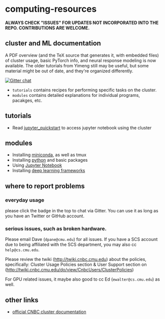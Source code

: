 # computing-resources

**ALWAYS CHECK "ISSUES" FOR UPDATES NOT INCORPORATED INTO THE REPO. CONTRIBUTIONS ARE WELCOME.**

## cluster and ML documentation

A PDF overview (and the TeX source that generates it, with embedded files) of
cluster usage, basic PyTorch info, and neural response modeling is now
available. The older tutorials from Yimeng still may be useful, but some
material might be out of date, and they're organized differently.

[![Gitter chat](https://badges.gitter.im/gitterHQ/gitter.png)](https://gitter.im/cnbc-computing-resources)

* `tutorials` contains recipes for performing specific tasks on the cluster.
* `modules` contains detailed explanations for individual programs, pacakges, etc.

## tutorials
* Read [jupyter_quickstart](./tutorials/jupyter_quickstart.md) to access jupyter notebook using the cluster

## modules
* Installing [miniconda](./modules/miniconda.md), as well as tmux
* Installing [python](./modules/python.md) and basic packages
* Using [Jupyter Notebook](./modules/jupyter.md)
* Installing [deep learning frameworks](./modules/deep_learning.md)

## where to report problems

### everyday usage

please click the badge in the top to chat via Gitter. You can use it as long as you have an Twitter or GitHub account.

### serious issues, such as broken hardware.

Please email Dave (`dpane@cmu.edu`) for all issues. If you have a SCS account due to being affiliated with the SCS department, you may also cc `help@cs.cmu.edu`.

Please review the twiki (<http://twiki.cnbc.cmu.edu>) about the policies, specifically:
Cluster Usage Policies section & User Support section on (<http://twiki.cnbc.cmu.edu/do/view/CnbcUsers/ClusterPolicies>)  

For GPU related issues, it maybe also good to cc Ed (`ewalter@cs.cmu.edu`) as well.

## other links

* [official CNBC cluster documentation](http://twiki.cnbc.cmu.edu)

